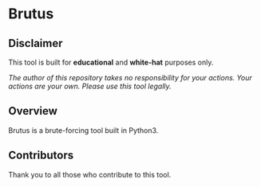 # Brutus

## Disclaimer

This tool is built for **educational** and **white-hat** purposes only. 

*The author of this repository takes no responsibility for your actions. Your actions are your own. Please use this tool legally.*

## Overview

Brutus is a brute-forcing tool built in Python3.

## Contributors

Thank you to all those who contribute to this tool.
